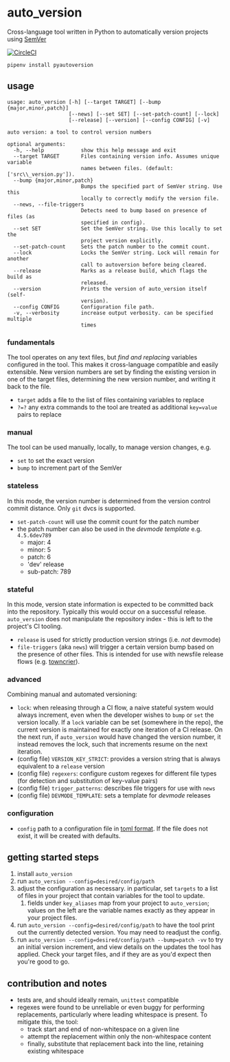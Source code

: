 # auto_version
Cross-language tool written in Python to automatically version projects using [SemVer](https://semver.org/)

[![CircleCI](https://circleci.com/gh/ARMmbed/autoversion.svg?style=svg&circle-token=dd9ec017be37f9b5f0a5b9a785c55c53fcd578c7)](https://circleci.com/gh/ARMmbed/autoversion)

```
pipenv install pyautoversion
```

## usage
```
usage: auto_version [-h] [--target TARGET] [--bump {major,minor,patch}]
                    [--news] [--set SET] [--set-patch-count] [--lock]
                    [--release] [--version] [--config CONFIG] [-v]

auto version: a tool to control version numbers

optional arguments:
  -h, --help            show this help message and exit
  --target TARGET       Files containing version info. Assumes unique variable
                        names between files. (default: ['src\\_version.py']).
  --bump {major,minor,patch}
                        Bumps the specified part of SemVer string. Use this
                        locally to correctly modify the version file.
  --news, --file-triggers
                        Detects need to bump based on presence of files (as
                        specified in config).
  --set SET             Set the SemVer string. Use this locally to set the
                        project version explicitly.
  --set-patch-count     Sets the patch number to the commit count.
  --lock                Locks the SemVer string. Lock will remain for another
                        call to autoversion before being cleared.
  --release             Marks as a release build, which flags the build as
                        released.
  --version             Prints the version of auto_version itself (self-
                        version).
  --config CONFIG       Configuration file path.
  -v, --verbosity       increase output verbosity. can be specified multiple
                        times
```
### fundamentals
The tool operates on any text files, but _find and replacing_ variables
configured in the tool. This makes it cross-language compatible and easily
extensible. New version numbers
are set by finding the existing version in one of the target files, determining
the new version number, and writing it back to the file.
- `target` adds a file to the list of files containing variables to replace
- `?=?` any extra commands to the tool are treated as additional `key=value` pairs
to replace

### manual
The tool can be used manually, locally, to manage version changes, e.g.
- `set` to set the exact version
- `bump` to increment part of the SemVer

### stateless
In this mode, the version number is determined from the version control commit distance.
Only `git` dvcs is supported.
- `set-patch-count` will use the commit count for the patch number
- the patch number can also be used in the _devmode template_ e.g. `4.5.6dev789`
  - major: 4
  - minor: 5
  - patch: 6
  - 'dev' release
  - sub-patch: 789

### stateful
In this mode, version state information is expected to be committed back into the repository.
Typically this would occur on a successful release. `auto_version` does not manipulate
the repository index - this is left to the project's CI tooling.
- `release` is used for strictly production version strings (i.e. _not_ devmode)
- `file-triggers` (aka `news`) will trigger a certain version bump based on the presence
of other files. This is intended for use with newsfile release flows
(e.g. [towncrier](https://pypi.org/project/towncrier/)).

### advanced
Combining manual and automated versioning:
- `lock`: when releasing through a CI flow, a naive stateful system would always increment,
even when the developer wishes to `bump` or `set` the version locally.
If a `lock` variable can be set (somewhere in the repo), the current version is maintained
for exactly one iteration of a CI release. On the next run, if `auto_version` would have changed the
version number, it instead removes the lock, such that increments resume on the next iteration.
- (config file) `VERSION_KEY_STRICT`: provides a version string that is always equivalent to
a `release` version
- (config file) `regexers`: configure custom regexes for different file types
(for detection and substitution of key-value pairs)
- (config file) `trigger_patterns`: describes file triggers for use with `news`
- (config file) `DEVMODE_TEMPLATE`: sets a template for _devmode_ releases

### configuration
- `config` path to a configuration file in [toml format](https://github.com/toml-lang/toml).
If the file does not exist, it will be created with defaults.

## getting started steps
1. install `auto_version`
1. run `auto_version --config=desired/config/path`
1. adjust the configuration as necessary. in particular, set `targets` to a list of
files in your project that contain variables for the tool to update.
   1. fields under `key_aliases` map from your project to `auto_version`;
values on the left are the variable names exactly as they appear in your project files.
1. run `auto_version --config=desired/config/path` to have the tool print out
the currently detected version. You may need to readjust the config.
1. run `auto_version --config=desired/config/path --bump=patch -vv` to try an initial
version increment, and view details on the updates the tool has applied.
Check your target files, and if they are as you'd expect then you're good to go.

## contribution and notes
- tests are, and should ideally remain, `unittest` compatible
- regexes were found to be unreliable or even buggy for performing replacements,
particularly where leading whitespace is present. To mitigate this, the tool:
  - track start and end of non-whitespace on a given line
  - attempt the replacement within only the non-whitespace content
  - finally, substitute that replacement back into the line, retaining existing whitespace

